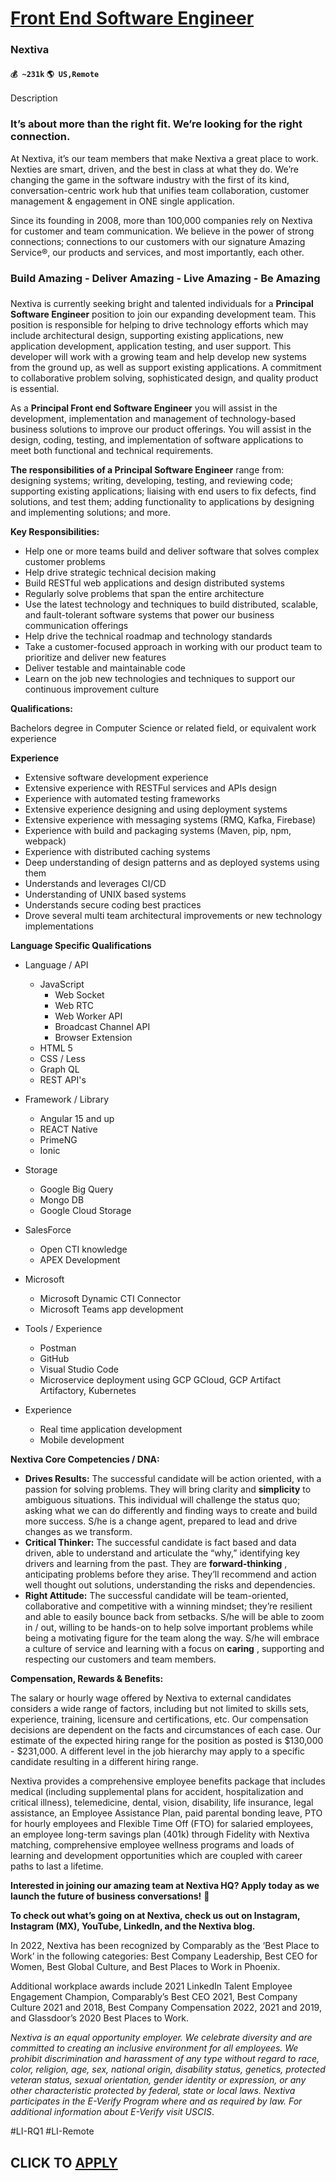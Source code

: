 # [Front End Software Engineer](https://www.remotewlb.com/apply/front-end-software-engineer-64715)  
### Nextiva  
#### `💰 ~231k` `🌎 US,Remote`  

Description

### It’s about more than the right fit. We’re looking for the right connection.

At Nextiva, it’s our team members that make Nextiva a great place to work. Nexties are smart, driven, and the best in class at what they do. We’re changing the game in the software industry with the first of its kind, conversation-centric work hub that unifies team collaboration, customer management & engagement in ONE single application.

Since its founding in 2008, more than 100,000 companies rely on Nextiva for customer and team communication. We believe in the power of strong connections; connections to our customers with our signature Amazing Service®, our products and services, and most importantly, each other.

### Build Amazing - Deliver Amazing - Live Amazing - Be Amazing

###

Nextiva is currently seeking bright and talented individuals for a **Principal** **Software Engineer** position to join our expanding development team. This position is responsible for helping to drive technology efforts which may include architectural design, supporting existing applications, new application development, application testing, and user support. This developer will work with a growing team and help develop new systems from the ground up, as well as support existing applications. A commitment to collaborative problem solving, sophisticated design, and quality product is essential.

As a **Principal Front end Software Engineer** you will assist in the development, implementation and management of technology-based business solutions to improve our product offerings. You will assist in the design, coding, testing, and implementation of software applications to meet both functional and technical requirements.

**The responsibilities of a Principal Software Engineer** range from: designing systems; writing, developing, testing, and reviewing code; supporting existing applications; liaising with end users to fix defects, find solutions, and test them; adding functionality to applications by designing and implementing solutions; and more.

**Key Responsibilities:**

  * Help one or more teams build and deliver software that solves complex customer problems
  * Help drive strategic technical decision making
  * Build RESTful web applications and design distributed systems
  * Regularly solve problems that span the entire architecture
  * Use the latest technology and techniques to build distributed, scalable, and fault-tolerant software systems that power our business communication offerings
  * Help drive the technical roadmap and technology standards
  * Take a customer-focused approach in working with our product team to prioritize and deliver new features
  * Deliver testable and maintainable code
  * Learn on the job new technologies and techniques to support our continuous improvement culture

**Qualifications:**

Bachelors degree in Computer Science or related field, or equivalent work experience

**Experience**

  * Extensive software development experience
  * Extensive experience with RESTFul services and APIs design
  * Experience with automated testing frameworks
  * Extensive experience designing and using deployment systems
  * Extensive experience with messaging systems (RMQ, Kafka, Firebase)
  * Experience with build and packaging systems (Maven, pip, npm, webpack)
  * Experience with distributed caching systems
  * Deep understanding of design patterns and as deployed systems using them
  * Understands and leverages CI/CD
  * Understanding of UNIX based systems
  * Understands secure coding best practices
  * Drove several multi team architectural improvements or new technology implementations

**Language Specific Qualifications**

  * Language / API

    * JavaScript
      * Web Socket
      * Web RTC
      * Web Worker API
      * Broadcast Channel API
      * Browser Extension
    * HTML 5
    * CSS / Less
    * Graph QL
    * REST API's
  * Framework / Library
    * Angular 15 and up
    * REACT Native
    * PrimeNG
    * Ionic
  * Storage
    * Google Big Query
    * Mongo DB
    * Google Cloud Storage
  * SalesForce
    * Open CTI knowledge
    * APEX Development
  * Microsoft
    * Microsoft Dynamic CTI Connector
    * Microsoft Teams app development
  * Tools / Experience
    * Postman
    * GitHub
    * Visual Studio Code
    * Microservice deployment using GCP GCloud, GCP Artifact Artifactory, Kubernetes
  * Experience
    * Real time application development
    * Mobile development

**Nextiva Core Competencies / DNA:**

  * **Drives Results:** The successful candidate will be action oriented, with a passion for solving problems. They will bring clarity and **simplicity** to ambiguous situations. This individual will challenge the status quo; asking what we can do differently and finding ways to create and build more success. S/he is a change agent, prepared to lead and drive changes as we transform. 
  * **Critical Thinker:** The successful candidate is fact based and data driven, able to understand and articulate the “why,” identifying key drivers and learning from the past. They are **forward-thinking** , anticipating problems before they arise. They’ll recommend and action well thought out solutions, understanding the risks and dependencies. 
  * **Right Attitude:** The successful candidate will be team-oriented, collaborative and competitive with a winning mindset; they’re resilient and able to easily bounce back from setbacks. S/he will be able to zoom in / out, willing to be hands-on to help solve important problems while being a motivating figure for the team along the way. S/he will embrace a culture of service and learning with a focus on **caring** , supporting and respecting our customers and team members.

**Compensation, Rewards & Benefits:**

The salary or hourly wage offered by Nextiva to external candidates considers a wide range of factors, including but not limited to skills sets, experience, training, licensure and certifications, etc. Our compensation decisions are dependent on the facts and circumstances of each case. Our estimate of the expected hiring range for the position as posted is $130,000 - $231,000. A different level in the job hierarchy may apply to a specific candidate resulting in a different hiring range.

Nextiva provides a comprehensive employee benefits package that includes medical (including supplemental plans for accident, hospitalization and critical illness), telemedicine, dental, vision, disability, life insurance, legal assistance, an Employee Assistance Plan, paid parental bonding leave, PTO for hourly employees and Flexible Time Off (FTO) for salaried employees, an employee long-term savings plan (401k) through Fidelity with Nextiva matching, comprehensive employee wellness programs and loads of learning and development opportunities which are coupled with career paths to last a lifetime.

**Interested in joining our amazing team at Nextiva HQ? Apply today as we launch the future of business conversations!** 🚀

**To check out what’s going on at Nextiva, check us out on Instagram, Instagram (MX), YouTube, LinkedIn, and the Nextiva blog.**

In 2022, Nextiva has been recognized by Comparably as the ‘Best Place to Work’ in the following categories: Best Company Leadership, Best CEO for Women, Best Global Culture, and Best Places to Work in Phoenix.

Additional workplace awards include 2021 LinkedIn Talent Employee Engagement Champion, Comparably’s Best CEO 2021, Best Company Culture 2021 and 2018, Best Company Compensation 2022, 2021 and 2019, and Glassdoor’s 2020 Best Places to Work.

_Nextiva is an equal opportunity employer. We celebrate diversity and are committed to creating an inclusive environment for all employees. We prohibit discrimination and harassment of any type without regard to race, color, religion, age, sex, national origin, disability status, genetics, protected veteran status, sexual orientation, gender identity or expression, or any other characteristic protected by federal, state or local laws._ _Nextiva participates in the E-Verify Program where and as required by law. For additional information about E-Verify visit USCIS_.

#LI-RQ1 #LI-Remote

  
## CLICK TO [APPLY](https://www.remotewlb.com/apply/front-end-software-engineer-64715)

